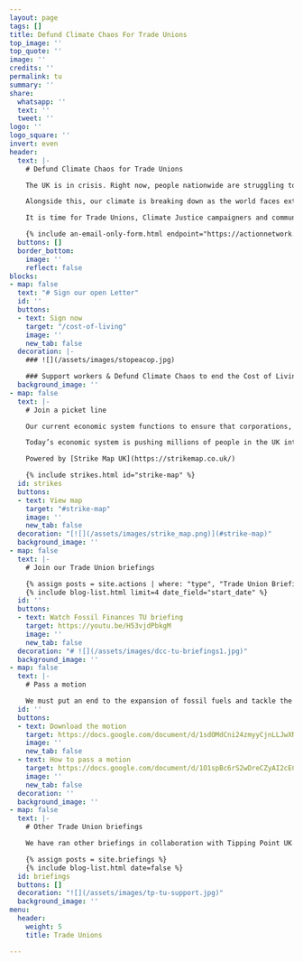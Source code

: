 ```yaml
---
layout: page
tags: []
title: Defund Climate Chaos For Trade Unions
top_image: ''
top_quote: ''
image: ''
credits: ''
permalink: tu
summary: ''
share:
  whatsapp: ''
  text: ''
  tweet: ''
logo: ''
logo_square: ''
invert: even
header:
  text: |-
    # Defund Climate Chaos for Trade Unions

    The UK is in crisis. Right now, people nationwide are struggling to get by on stagnant wages, which haven’t risen to meet inflation rates nor handle a cost of living crisis. Fair pay, affordable bills, enough to eat and a decent place to live - these aren’t luxuries - they are our rights.

    Alongside this, our climate is breaking down as the world faces extreme heatwaves, droughts, fires, and floods. At the heart of these crises is a rigged finance system. We can’t rely on the establishment to solve our problems. It’s up to us in every workplace and every community.

    It is time for Trade Unions, Climate Justice campaigners and communities to work closer together. With the growing discontent across society about the Cost of Living Crisis and the wave of strikes happening across the UK, we must seize the opportunity to build alliances and a mass movement working for better lives for all and protect our natural resources and planet.

    {% include an-email-only-form.html endpoint="https://actionnetwork.org/api/v2/petitions/e0c7e2f4-925f-448c-9558-57c1997b5408/signatures" jump="actions" %}
  buttons: []
  border_bottom:
    image: ''
    reflect: false
blocks:
- map: false
  text: "# Sign our open Letter"
  id: ''
  buttons:
  - text: Sign now
    target: "/cost-of-living"
    image: ''
    new_tab: false
  decoration: |-
    ### ![](/assets/images/stopeacop.jpg)

    ### Support workers & Defund Climate Chaos to end the Cost of Living Crisis
  background_image: ''
- map: false
  text: |-
    # Join a picket line

    Our current economic system functions to ensure that corporations, banks, and economic institutions profit from crises - the Cost of Living Crisis and climate crisis, are the same crisis. Our economic system is designed by and for the wealthy elite at the expense of working people. Profits at the top are made at the expense of the rest of us, and depend upon the exploitation of people and planet by banks, investors, insurers and fossil fuel corporations.

    Today’s economic system is pushing millions of people in the UK into poverty as costs spiral, tomorrow it will crash our climate and starve billions. Support workers’ strikes and show solidarity on their picket lines.

    Powered by [Strike Map UK](https://strikemap.co.uk/)

    {% include strikes.html id="strike-map" %}
  id: strikes
  buttons:
  - text: View map
    target: "#strike-map"
    image: ''
    new_tab: false
  decoration: "[![](/assets/images/strike_map.png)](#strike-map)"
  background_image: ''
- map: false
  text: |-
    # Join our Trade Union briefings

    {% assign posts = site.actions | where: "type", "Trade Union Briefing" | where: "future", 1 %}
    {% include blog-list.html limit=4 date_field="start_date" %}
  id: ''
  buttons:
  - text: Watch Fossil Finances TU briefing
    target: https://youtu.be/H53vjdPbkgM
    image: ''
    new_tab: false
  decoration: "# ![](/assets/images/dcc-tu-briefings1.jpg)"
  background_image: ''
- map: false
  text: |-
    # Pass a motion

    We must put an end to the expansion of fossil fuels and tackle the UK finance sector that is funding it across the world. Trade Unionists can use this model motion to progress those demands in their Branches, Trades Councils and their national trade unions.
  id: ''
  buttons:
  - text: Download the motion
    target: https://docs.google.com/document/d/1sdOMdCni24zmyyCjnLLJwXN5Vfd2xQy5/preview
    image: ''
    new_tab: false
  - text: How to pass a motion
    target: https://docs.google.com/document/d/1O1spBc6rS2wDreCZyAI2cECS-iJD85hB6tljyM4df70/preview
    image: ''
    new_tab: false
  decoration: ''
  background_image: ''
- map: false
  text: |-
    # Other Trade Union briefings

    We have ran other briefings in collaboration with Tipping Point UK and different groups & coalitions. Access recordings and model motions here:

    {% assign posts = site.briefings %}
    {% include blog-list.html date=false %}
  id: briefings
  buttons: []
  decoration: "![](/assets/images/tp-tu-support.jpg)"
  background_image: ''
menu:
  header:
    weight: 5
    title: Trade Unions

---
```

